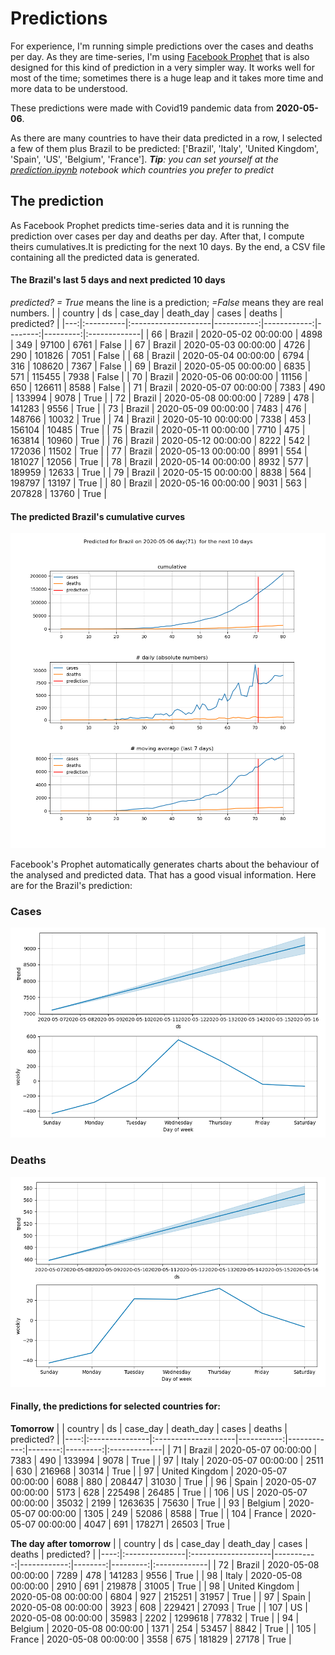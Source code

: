 # **Predictions**
For experience, I'm running simple predictions over the cases and deaths per day. As they are time-series, I'm using [Facebook Prophet](https://facebook.github.io/prophet/docs/quick_start.html) that is also designed for this kind of prediction in a very simpler way. It works well for most of the time; sometimes there is a huge leap and it takes more time and more data to be understood.

These predictions were made with Covid19 pandemic data from **2020-05-06**.

As there are many countries to have their data predicted in a row, I selected a few of them plus Brazil to be predicted:
['Brazil', 'Italy', 'United Kingdom', 'Spain', 'US', 'Belgium', 'France'].
***Tip**: you can set yourself at the *[prediction.ipynb](../prediction.ipynb)* notebook which countries you prefer to predict*


## The prediction
As Facebook Prophet predicts time-series data and it is running the prediction over cases per day and deaths per day. After that, I compute theirs cumulatives.It is predicting for the next 10 days.
By the end, a CSV file containing all the predicted data is generated.

#### The Brazil's last 5 days and next predicted 10 days
*predicted? = True* means the line is a prediction; *=False* means they are real numbers.
|    | country   | ds                  |   case_day |   death_day |   cases |   deaths | predicted?   |
|---:|:----------|:--------------------|-----------:|------------:|--------:|---------:|:-------------|
| 66 | Brazil    | 2020-05-02 00:00:00 |       4898 |         349 |   97100 |     6761 | False        |
| 67 | Brazil    | 2020-05-03 00:00:00 |       4726 |         290 |  101826 |     7051 | False        |
| 68 | Brazil    | 2020-05-04 00:00:00 |       6794 |         316 |  108620 |     7367 | False        |
| 69 | Brazil    | 2020-05-05 00:00:00 |       6835 |         571 |  115455 |     7938 | False        |
| 70 | Brazil    | 2020-05-06 00:00:00 |      11156 |         650 |  126611 |     8588 | False        |
| 71 | Brazil    | 2020-05-07 00:00:00 |       7383 |         490 |  133994 |     9078 | True         |
| 72 | Brazil    | 2020-05-08 00:00:00 |       7289 |         478 |  141283 |     9556 | True         |
| 73 | Brazil    | 2020-05-09 00:00:00 |       7483 |         476 |  148766 |    10032 | True         |
| 74 | Brazil    | 2020-05-10 00:00:00 |       7338 |         453 |  156104 |    10485 | True         |
| 75 | Brazil    | 2020-05-11 00:00:00 |       7710 |         475 |  163814 |    10960 | True         |
| 76 | Brazil    | 2020-05-12 00:00:00 |       8222 |         542 |  172036 |    11502 | True         |
| 77 | Brazil    | 2020-05-13 00:00:00 |       8991 |         554 |  181027 |    12056 | True         |
| 78 | Brazil    | 2020-05-14 00:00:00 |       8932 |         577 |  189959 |    12633 | True         |
| 79 | Brazil    | 2020-05-15 00:00:00 |       8838 |         564 |  198797 |    13197 | True         |
| 80 | Brazil    | 2020-05-16 00:00:00 |       9031 |         563 |  207828 |    13760 | True         |

 #### The predicted Brazil's cumulative curves
![](brazil_predictions.png)

Facebook's Prophet automatically generates charts about the behaviour of the analysed and predicted data. That has a good visual information. Here are for the Brazil's prediction:
### Cases
![](brazil_prophet_cases.png)

 ### Deaths
![](brazil_prophet_deaths.png)
#### Finally, the predictions for selected countries for:
**Tomorrow**
|     | country        | ds                  |   case_day |   death_day |   cases |   deaths | predicted?   |
|----:|:---------------|:--------------------|-----------:|------------:|--------:|---------:|:-------------|
|  71 | Brazil         | 2020-05-07 00:00:00 |       7383 |         490 |  133994 |     9078 | True         |
|  97 | Italy          | 2020-05-07 00:00:00 |       2511 |         630 |  216968 |    30314 | True         |
|  97 | United Kingdom | 2020-05-07 00:00:00 |       6088 |         880 |  208447 |    31030 | True         |
|  96 | Spain          | 2020-05-07 00:00:00 |       5173 |         628 |  225498 |    26485 | True         |
| 106 | US             | 2020-05-07 00:00:00 |      35032 |        2199 | 1263635 |    75630 | True         |
|  93 | Belgium        | 2020-05-07 00:00:00 |       1305 |         249 |   52086 |     8588 | True         |
| 104 | France         | 2020-05-07 00:00:00 |       4047 |         691 |  178271 |    26503 | True         |

 **The day after tomorrow** 
|     | country        | ds                  |   case_day |   death_day |   cases |   deaths | predicted?   |
|----:|:---------------|:--------------------|-----------:|------------:|--------:|---------:|:-------------|
|  72 | Brazil         | 2020-05-08 00:00:00 |       7289 |         478 |  141283 |     9556 | True         |
|  98 | Italy          | 2020-05-08 00:00:00 |       2910 |         691 |  219878 |    31005 | True         |
|  98 | United Kingdom | 2020-05-08 00:00:00 |       6804 |         927 |  215251 |    31957 | True         |
|  97 | Spain          | 2020-05-08 00:00:00 |       3923 |         608 |  229421 |    27093 | True         |
| 107 | US             | 2020-05-08 00:00:00 |      35983 |        2202 | 1299618 |    77832 | True         |
|  94 | Belgium        | 2020-05-08 00:00:00 |       1371 |         254 |   53457 |     8842 | True         |
| 105 | France         | 2020-05-08 00:00:00 |       3558 |         675 |  181829 |    27178 | True         |